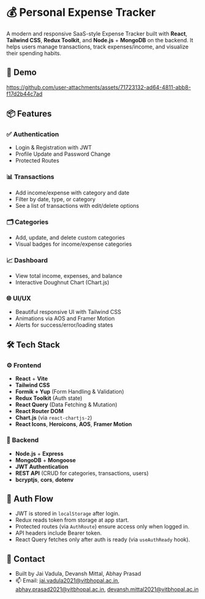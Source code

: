 # 💰 Personal Expense Tracker

A modern and responsive SaaS-style Expense Tracker built with **React**, **Tailwind CSS**, **Redux Toolkit**, and **Node.js** + **MongoDB** on the backend. It helps users manage transactions, track expenses/income, and visualize their spending habits.

## 🚀 Demo



https://github.com/user-attachments/assets/71723132-ad64-4811-abb8-f17d2b44c7ad



## 📦 Features

### ✅ Authentication
- Login & Registration with JWT
- Profile Update and Password Change
- Protected Routes

### 📊 Transactions
- Add income/expense with category and date
- Filter by date, type, or category
- See a list of transactions with edit/delete options

### 🗂 Categories
- Add, update, and delete custom categories
- Visual badges for income/expense categories

### 📈 Dashboard
- View total income, expenses, and balance
- Interactive Doughnut Chart (Chart.js)

### 🌐 UI/UX
- Beautiful responsive UI with Tailwind CSS
- Animations via AOS and Framer Motion
- Alerts for success/error/loading states



## 🛠️ Tech Stack

### ⚙️ Frontend
- **React** + **Vite**
- **Tailwind CSS**
- **Formik + Yup** (Form Handling & Validation)
- **Redux Toolkit** (Auth state)
- **React Query** (Data Fetching & Mutation)
- **React Router DOM**
- **Chart.js** (via `react-chartjs-2`)
- **React Icons**, **Heroicons**, **AOS**, **Framer Motion**

### 🔧 Backend
- **Node.js** + **Express**
- **MongoDB** + **Mongoose**
- **JWT Authentication**
- **REST API** (CRUD for categories, transactions, users)
- **bcryptjs**, **cors**, **dotenv**


## 🔐 Auth Flow

- JWT is stored in `localStorage` after login.
- Redux reads token from storage at app start.
- Protected routes (via `AuthRoute`) ensure access only when logged in.
- API headers include Bearer token.
- React Query fetches only after auth is ready (via `useAuthReady` hook).



## 📧 Contact

- Built by Jai Vadula, Devansh Mittal, Abhay Prasad
- 📫 Email: jai.vadula2021@vitbhopal.ac.in, abhay.prasad2021@vitbhopal.ac.in, devansh.mittal2021@vitbhopal.ac.in


